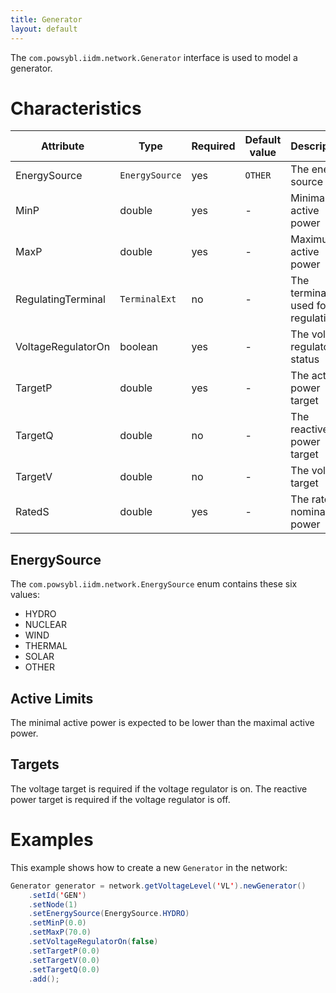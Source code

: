 ```yaml
---
title: Generator
layout: default
---
```


The `com.powsybl.iidm.network.Generator` interface is used to model a generator.

# Characteristics

<div class="table-wrapper" markdown="block">

| Attribute | Type | Required | Default value | Description |
| --------- | ---- | -------- | ------------- | ----------- |
| EnergySource | `EnergySource` | yes | `OTHER` | The energy source |
| MinP | double | yes | - | Minimal active power |
| MaxP | double | yes | - | Maximum active power |
| RegulatingTerminal | `TerminalExt` | no | - | The terminal used for regulation |
| VoltageRegulatorOn | boolean | yes | - | The voltage regulator status |
| TargetP | double | yes | - | The active power target |
| TargetQ | double | no | - | The reactive power target |
| TargetV | double | no | - | The voltage target |
| RatedS | double | yes | - | The rated nominal power |

</div>

## EnergySource
The `com.powsybl.iidm.network.EnergySource` enum contains these six values:
- HYDRO
- NUCLEAR
- WIND
- THERMAL
- SOLAR
- OTHER

## Active Limits
The minimal active power is expected to be lower than the maximal active power.

## Targets
The voltage target is required if the voltage regulator is on.
The reactive power target is required if the voltage regulator is off.

# Examples
This example shows how to create a new `Generator` in the network:
```java
Generator generator = network.getVoltageLevel('VL').newGenerator()
    .setId('GEN')
    .setNode(1)
    .setEnergySource(EnergySource.HYDRO)
    .setMinP(0.0)
    .setMaxP(70.0)
    .setVoltageRegulatorOn(false)
    .setTargetP(0.0)
    .setTargetV(0.0)
    .setTargetQ(0.0)
    .add();
```
